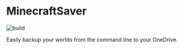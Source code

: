 # MinecraftSaver  
![build](https://github.com/KnapSac/MinecraftSaver/workflows/build/badge.svg)

Easily backup your worlds from the command line to your OneDrive.
